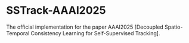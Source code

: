 # SSTrack-AAAI2025
The official implementation for the paper AAAI2025 [Decoupled Spatio-Temporal Consistency Learning for Self-Supervised Tracking].
